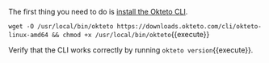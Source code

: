 The first thing you need to do is [install the Okteto CLI](docs/getting-started/installation).

`wget -O /usr/local/bin/okteto https://downloads.okteto.com/cli/okteto-linux-amd64 && chmod +x /usr/local/bin/okteto`{{execute}}

Verify that the CLI works correctly by running `okteto version`{{execute}}.
